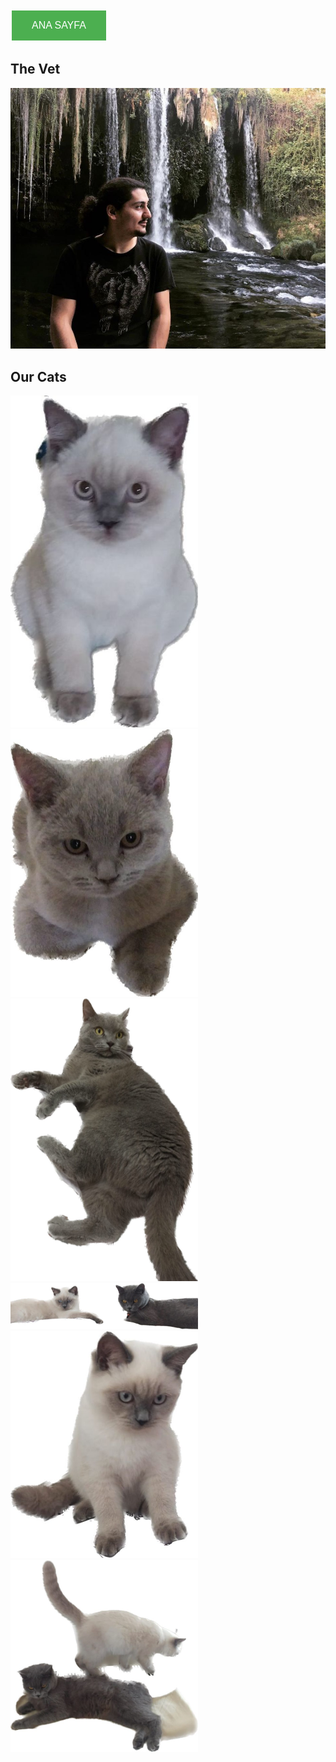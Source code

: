 <a href="/"> <button style="border: none; color: white; padding: 15px 32px; text-align: center; text-decoration: none; display: inline-block; font-size: 16px; margin: 4px 2px; cursor: pointer; background-color: #4CAF50;">ANA SAYFA</button> </a>

## The Vet
<img src="assets/furkan.png" width="640" />

## Our Cats
<img src="assets/cat0000001.png" width="300" />
<img src="assets/cat0000002.png" width="300" />
<img src="assets/cat0000003.png" width="300" />
<img src="assets/cat0000004.png" width="300" />
<img src="assets/cat0000005.png" width="300" />
<img src="assets/cat0000006.png" width="300" />
